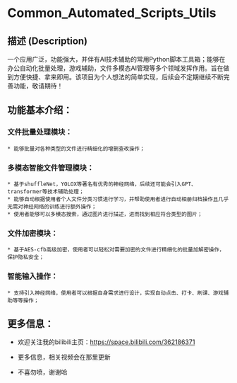 # Common_Automated_Scripts_Utils


## 描述 (Description)

一个应用广泛，功能强大，并伴有AI技术辅助的常用Python脚本工具箱；能够在办公自动化批量处理，游戏辅助，文件多模态AI管理等多个领域发挥作用。旨在做到方便快捷、拿来即用。该项目为个人想法的简单实现，后续会不定期继续不断完善功能，敬请期待！


## 功能基本介绍：

### 文件批量处理模块：

    * 能够批量对各种类型的文件进行精细化的增删查改操作；


### 多模态智能文件管理模块：

    * 基于shuffleNet，YOLOX等著名有优秀的神经网络，后续还可能会引入GPT、transformer等技术辅助处理；
    * 能够自动根据使用者个人文件分类习惯进行学习，并帮助使用者进行自动相册归档操作且几乎无需对神经网络的训练进行额外操作；
    * 使用者能够可以多模态搜索，通过图片进行描述，进而找到相应符合类型的图片；


### 文件加密模块：

    * 基于AES-cfb高级加密，使用者可以轻松对需要加密的文件进行精细化的批量加解密操作，保护隐私安全；



### 智能输入操作：

    * 支持引入神经网络，使用者可以根据自身需求进行设计，实现自动点击、打卡、刷课、游戏辅助等等操作；





## 更多信息：

* 欢迎关注我的bilibili主页：https://space.bilibili.com/362186371

* 更多信息，相关视频会在那里更新


* 不喜勿喷，谢谢哈

